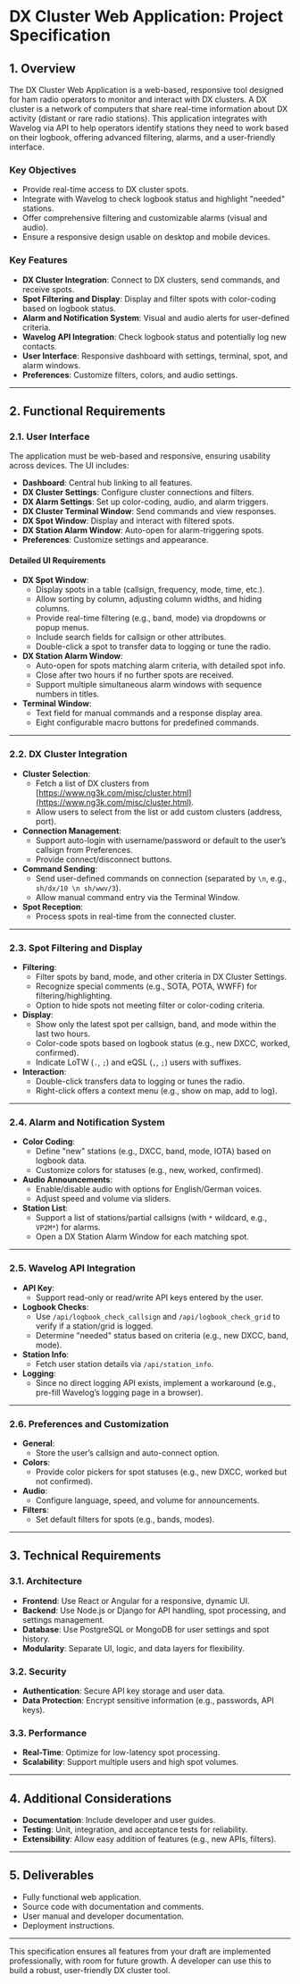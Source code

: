 # DX Cluster Web Application: Project Specification

## 1. Overview

The DX Cluster Web Application is a web-based, responsive tool designed for ham radio operators to monitor and interact with DX clusters. A DX cluster is a network of computers that share real-time information about DX activity (distant or rare radio stations). This application integrates with Wavelog via API to help operators identify stations they need to work based on their logbook, offering advanced filtering, alarms, and a user-friendly interface.

### Key Objectives
- Provide real-time access to DX cluster spots.
- Integrate with Wavelog to check logbook status and highlight "needed" stations.
- Offer comprehensive filtering and customizable alarms (visual and audio).
- Ensure a responsive design usable on desktop and mobile devices.

### Key Features
- **DX Cluster Integration**: Connect to DX clusters, send commands, and receive spots.
- **Spot Filtering and Display**: Display and filter spots with color-coding based on logbook status.
- **Alarm and Notification System**: Visual and audio alerts for user-defined criteria.
- **Wavelog API Integration**: Check logbook status and potentially log new contacts.
- **User Interface**: Responsive dashboard with settings, terminal, spot, and alarm windows.
- **Preferences**: Customize filters, colors, and audio settings.

---

## 2. Functional Requirements

### 2.1. User Interface
The application must be web-based and responsive, ensuring usability across devices. The UI includes:

- **Dashboard**: Central hub linking to all features.
- **DX Cluster Settings**: Configure cluster connections and filters.
- **DX Alarm Settings**: Set up color-coding, audio, and alarm triggers.
- **DX Cluster Terminal Window**: Send commands and view responses.
- **DX Spot Window**: Display and interact with filtered spots.
- **DX Station Alarm Window**: Auto-open for alarm-triggering spots.
- **Preferences**: Customize settings and appearance.

#### Detailed UI Requirements
- **DX Spot Window**:
  - Display spots in a table (callsign, frequency, mode, time, etc.).
  - Allow sorting by column, adjusting column widths, and hiding columns.
  - Provide real-time filtering (e.g., band, mode) via dropdowns or popup menus.
  - Include search fields for callsign or other attributes.
  - Double-click a spot to transfer data to logging or tune the radio.
- **DX Station Alarm Window**:
  - Auto-open for spots matching alarm criteria, with detailed spot info.
  - Close after two hours if no further spots are received.
  - Support multiple simultaneous alarm windows with sequence numbers in titles.
- **Terminal Window**:
  - Text field for manual commands and a response display area.
  - Eight configurable macro buttons for predefined commands.

---

### 2.2. DX Cluster Integration
- **Cluster Selection**:
  - Fetch a list of DX clusters from [https://www.ng3k.com/misc/cluster.html](https://www.ng3k.com/misc/cluster.html).
  - Allow users to select from the list or add custom clusters (address, port).
- **Connection Management**:
  - Support auto-login with username/password or default to the user’s callsign from Preferences.
  - Provide connect/disconnect buttons.
- **Command Sending**:
  - Send user-defined commands on connection (separated by `\n`, e.g., `sh/dx/10 \n sh/wwv/3`).
  - Allow manual command entry via the Terminal Window.
- **Spot Reception**:
  - Process spots in real-time from the connected cluster.

---

### 2.3. Spot Filtering and Display
- **Filtering**:
  - Filter spots by band, mode, and other criteria in DX Cluster Settings.
  - Recognize special comments (e.g., SOTA, POTA, WWFF) for filtering/highlighting.
  - Option to hide spots not meeting filter or color-coding criteria.
- **Display**:
  - Show only the latest spot per callsign, band, and mode within the last two hours.
  - Color-code spots based on logbook status (e.g., new DXCC, worked, confirmed).
  - Indicate LoTW (`.`, `;`) and eQSL (`,`, `;`) users with suffixes.
- **Interaction**:
  - Double-click transfers data to logging or tunes the radio.
  - Right-click offers a context menu (e.g., show on map, add to log).

---

### 2.4. Alarm and Notification System
- **Color Coding**:
  - Define "new" stations (e.g., DXCC, band, mode, IOTA) based on logbook data.
  - Customize colors for statuses (e.g., new, worked, confirmed).
- **Audio Announcements**:
  - Enable/disable audio with options for English/German voices.
  - Adjust speed and volume via sliders.
- **Station List**:
  - Support a list of stations/partial callsigns (with `*` wildcard, e.g., `VP2M*`) for alarms.
  - Open a DX Station Alarm Window for each matching spot.

---

### 2.5. Wavelog API Integration
- **API Key**:
  - Support read-only or read/write API keys entered by the user.
- **Logbook Checks**:
  - Use `/api/logbook_check_callsign` and `/api/logbook_check_grid` to verify if a station/grid is logged.
  - Determine "needed" status based on criteria (e.g., new DXCC, band, mode).
- **Station Info**:
  - Fetch user station details via `/api/station_info`.
- **Logging**:
  - Since no direct logging API exists, implement a workaround (e.g., pre-fill Wavelog’s logging page in a browser).

---

### 2.6. Preferences and Customization
- **General**:
  - Store the user’s callsign and auto-connect option.
- **Colors**:
  - Provide color pickers for spot statuses (e.g., new DXCC, worked but not confirmed).
- **Audio**:
  - Configure language, speed, and volume for announcements.
- **Filters**:
  - Set default filters for spots (e.g., bands, modes).

---

## 3. Technical Requirements

### 3.1. Architecture
- **Frontend**: Use React or Angular for a responsive, dynamic UI.
- **Backend**: Use Node.js or Django for API handling, spot processing, and settings management.
- **Database**: Use PostgreSQL or MongoDB for user settings and spot history.
- **Modularity**: Separate UI, logic, and data layers for flexibility.

### 3.2. Security
- **Authentication**: Secure API key storage and user data.
- **Data Protection**: Encrypt sensitive information (e.g., passwords, API keys).

### 3.3. Performance
- **Real-Time**: Optimize for low-latency spot processing.
- **Scalability**: Support multiple users and high spot volumes.

---

## 4. Additional Considerations
- **Documentation**: Include developer and user guides.
- **Testing**: Unit, integration, and acceptance tests for reliability.
- **Extensibility**: Allow easy addition of features (e.g., new APIs, filters).

---

## 5. Deliverables
- Fully functional web application.
- Source code with documentation and comments.
- User manual and developer documentation.
- Deployment instructions.

---

This specification ensures all features from your draft are implemented professionally, with room for future growth. A developer can use this to build a robust, user-friendly DX cluster tool.